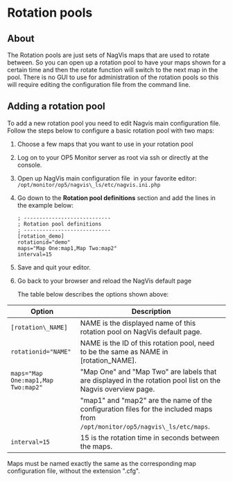 # Rotation pools

## About

The Rotation pools are just sets of NagVis maps that are used to rotate between. So you can open up a rotation pool to have your maps shown for a certain time and then the rotate function will switch to the next map in the pool.
There is no GUI to use for administration of the rotation pools so this will require editing the configuration file from the command line.

## Adding a rotation pool

To add a new rotation pool you need to edit Nagvis main configuration file. Follow the steps below to configure a basic rotation pool with two maps:

1. Choose a few maps that you want to use in your rotation pool
2. Log on to your OP5 Monitor server as root via ssh or directly at the console.
3. Open up NagVis main configuration file  in your favorite editor: `/opt/monitor/op5/nagvis\_ls/etc/nagvis.ini.php`
4. Go down to the **Rotation pool definitions** section and add the lines in the example below:

    ```{.bash}
    ; ----------------------------
    ; Rotation pool definitions
    ; ----------------------------
    [rotation_demo]
    rotationid="demo"
    maps="Map One:map1,Map Two:map2"
    interval=15
    ```

5. Save and quit your editor.

6. Go back to your browser and reload the NagVis default page

    The table below describes the options shown above:

| **Option** | **Description** |
| ---------------------------------- | ---------------------------------------- |
| `[rotation\_NAME]` | NAME is the displayed name of this rotation pool on NagVis default page. |
| `rotationid="NAME"` | NAME is the ID of this rotation pool, need to be the same as NAME in [rotation\_NAME]. |
| `maps="Map One:map1,Map Two:map2"` | "Map One" and "Map Two" are labels that are displayed in the rotation pool list on the Nagvis overview page. |
| | "map1" and "map2" are the name of the configuration files for the included maps from `/opt/monitor/op5/nagvis\_ls/etc/maps`. |
| `interval=15` | 15 is the rotation time in seconds between the maps. |

Maps must be named exactly the same as the corresponding map configuration file, without the extension ".cfg".
